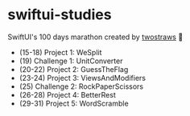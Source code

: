 # swiftui-studies

SwiftUI's 100 days marathon created by [twostraws](https://github.com/twostraws) 🍎

- (15-18) Project 1: WeSplit
- (19) Challenge 1: UnitConverter
- (20-22) Project 2: GuessTheFlag
- (23-24) Project 3: ViewsAndModifiers
- (25) Challenge 2: RockPaperScissors
- (26-28) Project 4: BetterRest
- (29-31) Project 5: WordScramble